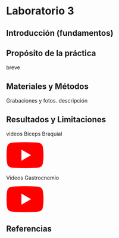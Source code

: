 # Laboratorio 3

## Introducción (fundamentos)

## Propósito de la práctica

breve

## Materiales y Métodos

Grabaciones y fotos. descripción

## Resultados y Limitaciones

videos Bíceps Braquial

[<img src="ImagesL3/Youtube_logo.png" width="20%">](https://www.youtube.com/playlist?list=PL0yjbUQfs0HI3KjGtao96HebQhwQrK4IF)

Videos Gastrocnemio

[<img src="ImagesL3/Youtube_logo.png" width="20%">](https://www.youtube.com/playlist?list=PL0yjbUQfs0HJbjQnfOTrr8QcOsbAQNYDM)

## Referencias


